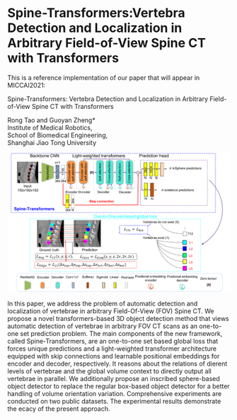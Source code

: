# Spine-Transformers:Vertebra Detection and Localization in Arbitrary Field-of-View Spine CT with Transformers

This is a reference implementation of our paper that will appear in MICCAI2021:

Spine-Transformers: Vertebra Detection and
Localization in Arbitrary Field-of-View Spine
CT with Transformers

Rong Tao and Guoyan Zheng*  <br/>
Institute of Medical Robotics, <br/> 
School of Biomedical Engineering, <br/>
Shanghai Jiao Tong University <br/>


![alt text](https://github.com/gloriatao/Spine-Transformers/blob/main/images/Fig1_net_update.png)

In this paper, we address the problem of automatic detection and localization of vertebrae in arbitrary Field-Of-View (FOV) Spine CT. We propose a novel transformers-based 3D object detection method that views automatic detection of vertebrae in arbitrary FOV CT scans as an one-to-one set prediction problem. The main components of the new framework, called Spine-Transformers, are an one-to-one set based global loss that forces unique predictions and a light-weighted transformer architecture equipped with skip connections and learnable positional embeddings for encoder and decoder, respectively. It reasons about the relations of dierent levels of vertebrae and the global volume context to directly output all vertebrae in parallel. We additionally propose an inscribed sphere-based object detector to replace the regular box-based object detector for a better handling of volume orientation variation. Comprehensive experiments are conducted on two public datasets. The experimental results demonstrate the ecacy of the present approach.
